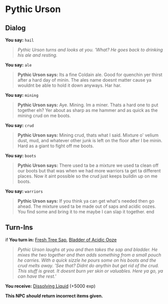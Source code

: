 # Pythic Urson
## Dialog

**You say:** `hail`



>*Pythic Urson turns and looks at you. 'What? He goes back to drinking his ale and resting.*

**You say:** `ale`



>**Pythic Urson says:** Its a fine Coldain ale. Good for quenchin yer thirst after a hard day of minin. The ales name doesnt matter cause ya wouldnt be able to hold it down anyways. Har har.

**You say:** `mining`



>**Pythic Urson says:** Aye. Mining. Im a miner. Thats a hard one to put together eh? Yer about as sharp as me hammer and as quick as the mining crud on me boots.

**You say:** `crud`



>**Pythic Urson says:** Mining crud, thats what I said. Mixture o' velium dust, mud, and whatever other junk is left on the floor after I be minin. Hard as a giant to fight off me boots.

**You say:** `boots`



>**Pythic Urson says:** There used ta be a mixture we used ta clean off our boots but that was when we had more warriors ta get ta different places. Now it aint possible so the crud just keeps buildin up on me boots.

**You say:** `warriors`



>**Pythic Urson says:** If you think ya can get what's needed then go ahead. The mixture used ta be made out of saps and acidic oozes. You find some and bring it to me maybe I can slap it together.
end

## Turn-Ins





if **You turn in:** [Fresh Tree Sap](/item/30058), [Bladder of Acidic Ooze](/item/30060)


>*Pythic Urson laughs at you and then takes the sap and bladder.  He mixes the two together and then adds something from a small pouch he carries.  With a quick sizzle he pours some on his boots and the crud melts away.  'See that?  Didnt do anythin but get rid of the crud.   This stuff is great.  It doesnt burn yer skin or valuables.  Here ya go, ya can have the rest.'*


 **You receive:**  [Dissolving Liquid](/item/30061) (+5000 exp)

**This NPC *should* return incorrect items given.**

